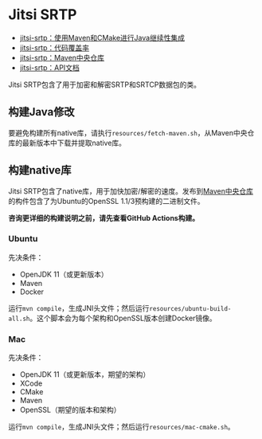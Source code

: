 # Jitsi SRTP

+ [jitsi-srtp：使用Maven和CMake进行Java继续性集成](https://github.com/jitsi/jitsi-srtp/actions/workflows/build.yml)
+ [jitsi-srtp：代码覆盖率](https://codecov.io/gh/jitsi/jitsi-srtp)
+ [jitsi-srtp：Maven中央仓库](https://search.maven.org/artifact/org.jitsi/jitsi-srtp)
+ [jitsi-srtp：API文档](https://javadoc.io/doc/org.jitsi/jitsi-srtp)

Jitsi SRTP包含了用于加密和解密SRTP和SRTCP数据包的类。

## 构建Java修改

要避免构建所有native库，请执行`resources/fetch-maven.sh`，从Maven中央仓库的最新版本中下载并提取native库。

## 构建native库

Jitsi SRTP包含了native库，用于加快加密/解密的速度。发布到[Maven中央仓库](https://search.maven.org/artifact/org.jitsi/jitsi-srtp)的构件包含了为Ubuntu的OpenSSL 1.1/3预构建的二进制文件。

**咨询更详细的构建说明之前，请先查看GitHub Actions构建。**

### Ubuntu

先决条件：
+ OpenJDK 11（或更新版本）
+ Maven
+ Docker

运行`mvn compile`，生成JNI头文件；然后运行`resources/ubuntu-build-all.sh`。这个脚本会为每个架构和OpenSSL版本创建Docker镜像。

### Mac

先决条件：
+ OpenJDK 11（或更新版本，期望的架构）
+ XCode
+ CMake
+ Maven
+ OpenSSL（期望的版本和架构）

运行`mvn compile`，生成JNI头文件；然后运行`resources/mac-cmake.sh`。
